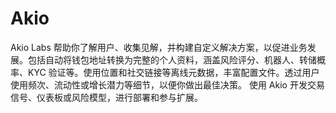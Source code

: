 # 

# Akio


Akio Labs 帮助你了解用户、收集见解，并构建自定义解决方案，以促进业务发展。包括自动将钱包地址转换为完整的个人资料，涵盖风险评分、机器人、转储概率、KYC 验证等。使用位置和社交链接等离线元数据，丰富配置文件。透过用户使用频次、流动性或增长潜力等细节，以便你做出最佳决策。 使用 Akio 开发交易信号、仪表板或风险模型，进行部署和参与扩展。

